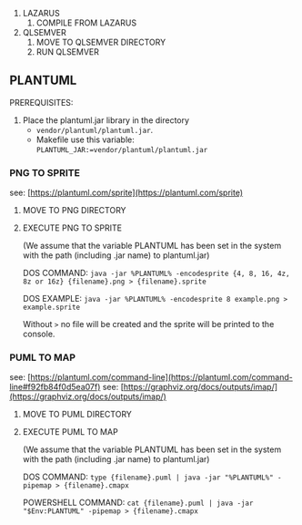 
1. LAZARUS
    1. COMPILE FROM LAZARUS
2.  QLSEMVER
    1. MOVE TO QLSEMVER DIRECTORY
    2. RUN QLSEMVER


## PLANTUML

PREREQUISITES:
1. Place the plantuml.jar library in the directory
    - `vendor/plantuml/plantuml.jar`.
    - Makefile use this variable: `PLANTUML_JAR:=vendor/plantuml/plantuml.jar`

### PNG TO SPRITE

see: [https://plantuml.com/sprite](https://plantuml.com/sprite)

1. MOVE TO PNG DIRECTORY
2. EXECUTE PNG TO SPRITE

    (We assume that the variable PLANTUML has been set in the system with the path (including .jar name) to plantuml.jar)
    
    DOS COMMAND: `java -jar %PLANTUML% -encodesprite {4, 8, 16, 4z, 8z or 16z} {filename}.png > {filename}.sprite`

    DOS EXAMPLE: `java -jar %PLANTUML% -encodesprite 8 example.png > example.sprite`

    Without `>` no file will be created and the sprite will be printed to the console.

### PUML TO MAP

see: [https://plantuml.com/command-line](https://plantuml.com/command-line#f92fb84f0d5ea07f)
see: [https://graphviz.org/docs/outputs/imap/](https://graphviz.org/docs/outputs/imap/)

1. MOVE TO PUML DIRECTORY
2. EXECUTE PUML TO MAP

    (We assume that the variable PLANTUML has been set in the system with the path (including .jar name) to plantuml.jar)
    
    DOS COMMAND: `type {filename}.puml | java -jar "%PLANTUML%" -pipemap > {filename}.cmapx`

    POWERSHELL COMMAND: `cat {filename}.puml | java -jar "$Env:PLANTUML" -pipemap > {filename}.cmapx`
